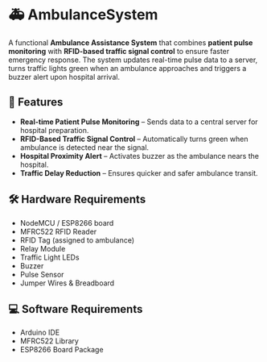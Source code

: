 # 🚑 AmbulanceSystem


A functional **Ambulance Assistance System** that combines **patient pulse monitoring** with **RFID-based traffic signal control** to ensure faster emergency response. The system updates real-time pulse data to a server, turns traffic lights green when an ambulance approaches and triggers a buzzer alert upon hospital arrival.



## 📌 Features
- **Real-time Patient Pulse Monitoring** – Sends data to a central server for hospital preparation.
- **RFID-Based Traffic Signal Control** – Automatically turns green when ambulance is detected near the signal.
- **Hospital Proximity Alert** – Activates buzzer as the ambulance nears the hospital.
- **Traffic Delay Reduction** – Ensures quicker and safer ambulance transit.



## 🛠 Hardware Requirements
- NodeMCU / ESP8266 board
- MFRC522 RFID Reader
- RFID Tag (assigned to ambulance)
- Relay Module
- Traffic Light LEDs 
- Buzzer
- Pulse Sensor
- Jumper Wires & Breadboard



## 💻 Software Requirements
- Arduino IDE
- MFRC522 Library
- ESP8266 Board Package


